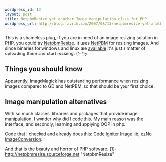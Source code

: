 ```yaml
--- 
wordpress_id: 13
layout: post
title: NetpbmResize yet another Image manipulation class for PHP
wordpress_url: http://blog.favrik.com/2007/08/13/netpbmresize-yet-another-image-manipulation-class-for-php/
---
```

This is a shameless plug, if you are in need of an image resizing solution in PHP, you could try <a href="http://netpbmresize.sourceforge.net">NetpbmResize</a>. It uses <a href="http://netpbm.sourceforge.net">NetPBM</a> for resizing images. And since binaries for windows and linux are <a href="http://tinyurl.com/25daoc">available</a> it's just a matter of uploading them and start resizing. (^-^)y



## Things you should know
<a href="http://www.baschny.de/graphic-test/">Apparently</a>, ImageMagick has outstanding performance when resizing images compared to GD and NetPBM,  so that should be your first choice.

## Image manipulation alternatives
With so much classes, libraries and packages that provide image manipulation, I wonder why did I code this.  My main reason was the interface, and secondly, learning and applying OOP in php.

Code that I checked and already does this: <a href="http://www.codeigniter.com/user_guide/libraries/image_lib.html">Code Igniter Image lib</a>, <a href="http://ez.no/doc/components/view/latest/(file)/introduction_ImageConversion.html#id7">ezNo ImageConversion</a>.

<a href="http://www.hotscripts.com/PHP/Scripts_and_Programs/Image_Handling/Image_Manipulation/index.html">And that is</a> the beauty and horror of PHP software. 
[1]: http://netpbmresize.sourceforge.net "NetpbmResize"
